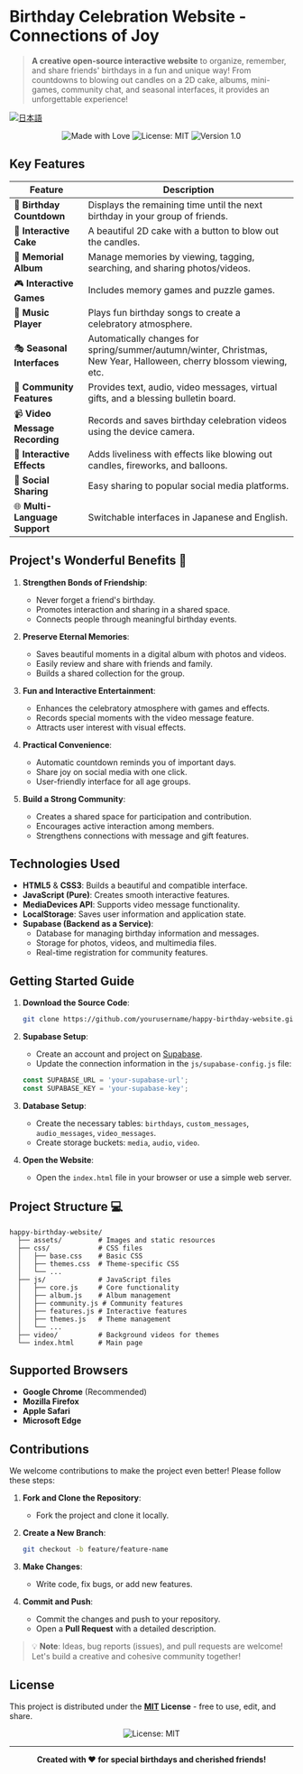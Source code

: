 # Birthday Celebration Website - Connections of Joy

> **A creative open-source interactive website** to organize, remember, and share friends' birthdays in a fun and unique way! From countdowns to blowing out candles on a 2D cake, albums, mini-games, community chat, and seasonal interfaces, it provides an unforgettable experience!

[![日本語](https://img.shields.io/badge/lang-Japanese-blue)](README.md)

<p align="center">
  <img src="https://img.shields.io/badge/Made%20with-❤️-ff69b4" alt="Made with Love">
  <img src="https://img.shields.io/badge/License-MIT-yellow.svg" alt="License: MIT">
  <img src="https://img.shields.io/badge/Version-1.0-brightgreen" alt="Version 1.0">
</p>

## Key Features

| **Feature**                     | **Description**                                                                 |
|---------------------------------|---------------------------------------------------------------------------------|
| 🎉 **Birthday Countdown**       | Displays the remaining time until the next birthday in your group of friends.   |
| 🎂 **Interactive Cake**         | A beautiful 2D cake with a button to blow out the candles.                      |
| 📸 **Memorial Album**           | Manage memories by viewing, tagging, searching, and sharing photos/videos.      |
| 🎮 **Interactive Games**        | Includes memory games and puzzle games.                                         |
| 🎵 **Music Player**             | Plays fun birthday songs to create a celebratory atmosphere.                    |
| 🎭 **Seasonal Interfaces**      | Automatically changes for spring/summer/autumn/winter, Christmas, New Year, Halloween, cherry blossom viewing, etc. |
| 💬 **Community Features**       | Provides text, audio, video messages, virtual gifts, and a blessing bulletin board. |
| 📹 **Video Message Recording**  | Records and saves birthday celebration videos using the device camera.          |
| 🎈 **Interactive Effects**      | Adds liveliness with effects like blowing out candles, fireworks, and balloons. |
| 📱 **Social Sharing**           | Easy sharing to popular social media platforms.                                 |
| 🌐 **Multi-Language Support**   | Switchable interfaces in Japanese and English.                                  |

## Project's Wonderful Benefits 💖

1. **Strengthen Bonds of Friendship**:
   - Never forget a friend's birthday.
   - Promotes interaction and sharing in a shared space.
   - Connects people through meaningful birthday events.

2. **Preserve Eternal Memories**:
   - Saves beautiful moments in a digital album with photos and videos.
   - Easily review and share with friends and family.
   - Builds a shared collection for the group.

3. **Fun and Interactive Entertainment**:
   - Enhances the celebratory atmosphere with games and effects.
   - Records special moments with the video message feature.
   - Attracts user interest with visual effects.

4. **Practical Convenience**:
   - Automatic countdown reminds you of important days.
   - Share joy on social media with one click.
   - User-friendly interface for all age groups.

5. **Build a Strong Community**:
   - Creates a shared space for participation and contribution.
   - Encourages active interaction among members.
   - Strengthens connections with message and gift features.

## Technologies Used

- **HTML5** & **CSS3**: Builds a beautiful and compatible interface.
- **JavaScript (Pure)**: Creates smooth interactive features.
- **MediaDevices API**: Supports video message functionality.
- **LocalStorage**: Saves user information and application state.
- **Supabase (Backend as a Service)**:
  - Database for managing birthday information and messages.
  - Storage for photos, videos, and multimedia files.
  - Real-time registration for community features.

## Getting Started Guide

1. **Download the Source Code**:
   ```bash
   git clone https://github.com/yourusername/happy-birthday-website.git
   ```

2. **Supabase Setup**:
   - Create an account and project on [Supabase](https://supabase.io/).
   - Update the connection information in the `js/supabase-config.js` file:
   ```javascript
   const SUPABASE_URL = 'your-supabase-url';
   const SUPABASE_KEY = 'your-supabase-key';
   ```

3. **Database Setup**:
   - Create the necessary tables: `birthdays`, `custom_messages`, `audio_messages`, `video_messages`.
   - Create storage buckets: `media`, `audio`, `video`.

4. **Open the Website**:
   - Open the `index.html` file in your browser or use a simple web server.

## Project Structure 💻

```
happy-birthday-website/
  ├── assets/         # Images and static resources
  ├── css/            # CSS files
  │   ├── base.css    # Basic CSS
  │   ├── themes.css  # Theme-specific CSS
  │   └── ...
  ├── js/             # JavaScript files
  │   ├── core.js     # Core functionality
  │   ├── album.js    # Album management
  │   ├── community.js # Community features
  │   ├── features.js # Interactive features
  │   ├── themes.js   # Theme management
  │   └── ...
  ├── video/          # Background videos for themes
  └── index.html      # Main page
```

## Supported Browsers

- **Google Chrome** (Recommended)
- **Mozilla Firefox**
- **Apple Safari**
- **Microsoft Edge**

## Contributions

We welcome contributions to make the project even better! Please follow these steps:

1. **Fork and Clone the Repository**:
   - Fork the project and clone it locally.

2. **Create a New Branch**:
   ```bash
   git checkout -b feature/feature-name
   ```

3. **Make Changes**:
   - Write code, fix bugs, or add new features.

4. **Commit and Push**:
   - Commit the changes and push to your repository.
   - Open a **Pull Request** with a detailed description.

> 💡 **Note**: Ideas, bug reports (issues), and pull requests are welcome! Let's build a creative and cohesive community together!

## License

This project is distributed under the **[MIT](LICENSE) License** - free to use, edit, and share.

<p align="center">
  <img src="https://img.shields.io/badge/License-MIT-yellow.svg" alt="License: MIT">
</p>

---

<p align="center">
  <strong>Created with ❤️ for special birthdays and cherished friends!</strong>
</p>